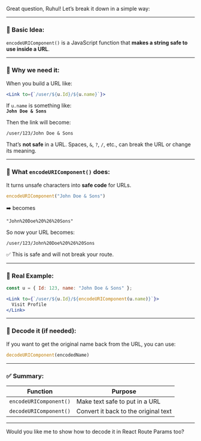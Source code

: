 Great question, Ruhul! Let’s break it down in a simple way:

---

### 🔹 Basic Idea:

`encodeURIComponent()` is a JavaScript function that **makes a string safe to use inside a URL**.

---

### 🔹 Why we need it:

When you build a URL like:

```jsx
<Link to={`/user/${u.Id}/${u.name}`}>
```

If `u.name` is something like:  
**`John Doe & Sons`**

Then the link will become:

```
/user/123/John Doe & Sons
```

That’s **not safe** in a URL. Spaces, `&`, `?`, `/`, etc., can break the URL or change its meaning.

---

### 🔹 What `encodeURIComponent()` does:

It turns unsafe characters into **safe code** for URLs.

```js
encodeURIComponent("John Doe & Sons")
```

➡️ becomes

```
"John%20Doe%20%26%20Sons"
```

So now your URL becomes:

```
/user/123/John%20Doe%20%26%20Sons
```

✅ This is safe and will not break your route.

---

### 🔹 Real Example:

```jsx
const u = { Id: 123, name: "John Doe & Sons" };

<Link to={`/user/${u.Id}/${encodeURIComponent(u.name)}`}>
  Visit Profile
</Link>
```

---

### 🔹 Decode it (if needed):

If you want to get the original name back from the URL, you can use:

```js
decodeURIComponent(encodedName)
```

---

### ✅ Summary:

|Function|Purpose|
|---|---|
|`encodeURIComponent()`|Make text safe to put in a URL|
|`decodeURIComponent()`|Convert it back to the original text|

---

Would you like me to show how to decode it in React Route Params too?